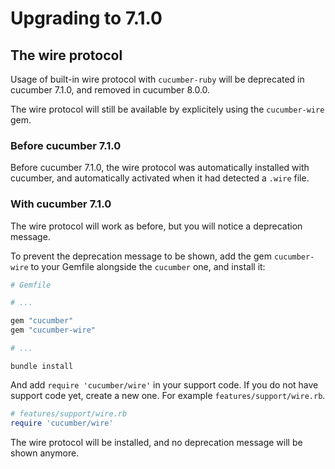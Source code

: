 # Upgrading to 7.1.0

## The wire protocol

Usage of built-in wire protocol with `cucumber-ruby` will be deprecated in cucumber
7.1.0, and removed in cucumber 8.0.0.

The wire protocol will still be available by explicitely using the `cucumber-wire`
gem.

### Before cucumber 7.1.0

Before cucumber 7.1.0, the wire protocol was automatically installed with cucumber,
and automatically activated when it had detected a `.wire` file.

### With cucumber 7.1.0

The wire protocol will work as before, but you will notice a deprecation message.

To prevent the deprecation message to be shown, add the gem `cucumber-wire` to your
Gemfile alongside the `cucumber` one, and install it:

```ruby
# Gemfile

# ...

gem "cucumber"
gem "cucumber-wire"

# ...

```
```shell
bundle install
```

And add `require 'cucumber/wire'` in your support code. If you do not have support
code yet, create a new one. For example `features/support/wire.rb`.

```ruby
# features/support/wire.rb
require 'cucumber/wire'
```

The wire protocol will be installed, and no deprecation message will be shown anymore.
